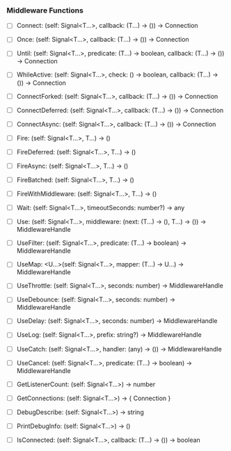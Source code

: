 
### Middleware Functions
- [ ] Connect: (self: Signal<T...>, callback: (T...) -> ()) -> Connection  
- [ ] Once: (self: Signal<T...>, callback: (T...) -> ()) -> Connection  
- [ ] Until: (self: Signal<T...>, predicate: (T...) -> boolean, callback: (T...) -> ()) -> Connection  
- [ ] WhileActive: (self: Signal<T...>, check: () -> boolean, callback: (T...) -> ()) -> Connection  
- [ ] ConnectForked: (self: Signal<T...>, callback: (T...) -> ()) -> Connection  
- [ ] ConnectDeferred: (self: Signal<T...>, callback: (T...) -> ()) -> Connection  
- [ ] ConnectAsync: (self: Signal<T...>, callback: (T...) -> ()) -> Connection  

- [ ] Fire: (self: Signal<T...>, T...) -> ()  
- [ ] FireDeferred: (self: Signal<T...>, T...) -> ()  
- [ ] FireAsync: (self: Signal<T...>, T...) -> ()  
- [ ] FireBatched: (self: Signal<T...>, T...) -> ()  
- [ ] FireWithMiddleware: (self: Signal<T...>, T...) -> ()  

- [ ] Wait: (self: Signal<T...>, timeoutSeconds: number?) -> any  

- [ ] Use: (self: Signal<T...>, middleware: (next: (T...) -> (), T...) -> ()) -> MiddlewareHandle  
- [ ] UseFilter: (self: Signal<T...>, predicate: (T...) -> boolean) -> MiddlewareHandle  
- [ ] UseMap: <U...>(self: Signal<T...>, mapper: (T...) -> U...) -> MiddlewareHandle  
- [ ] UseThrottle: (self: Signal<T...>, seconds: number) -> MiddlewareHandle  
- [ ] UseDebounce: (self: Signal<T...>, seconds: number) -> MiddlewareHandle  
- [ ] UseDelay: (self: Signal<T...>, seconds: number) -> MiddlewareHandle  
- [ ] UseLog: (self: Signal<T...>, prefix: string?) -> MiddlewareHandle  
- [ ] UseCatch: (self: Signal<T...>, handler: (any) -> ()) -> MiddlewareHandle  
- [ ] UseCancel: (self: Signal<T...>, predicate: (T...) -> boolean) -> MiddlewareHandle  

- [ ] GetListenerCount: (self: Signal<T...>) -> number  
- [ ] GetConnections: (self: Signal<T...>) -> { Connection }  
- [ ] DebugDescribe: (self: Signal<T...>) -> string  
- [ ] PrintDebugInfo: (self: Signal<T...>) -> ()  
- [ ] IsConnected: (self: Signal<T...>, callback: (T...) -> ()) -> boolean  
